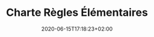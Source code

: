 ---
title: "Charte Règles Élémentaires"
date: 2020-06-15T17:18:23+02:00
layout: charte
description_pink: true
menu: 
    main:
        name: Charte Règles Élémentaires
        parent: collecter
        weight: 3
charte:
    - text: "Je m'engage à :"
      engagements:
        - Ce que toutes les informations fournies par moi-même sur mon espace collectes et les formulaires afférents soient correctes et à jour.
        - Utiliser uniquement, sans altérer d’aucune sorte, les visuels de communication fournis par l’équipe des Règles Élémentaires. Aucune modification des visuels ne peut se faire sans l’accord écrit de l’équipe des Règles Élémentaires.
        - Valider l’intégralité des contenus et outils de communication dédiés (événement Facebook, newsletter, etc.) avec l’équipe de Règles Élémentaires, avant le début de la collecte et avant toute publication. Dans le cas de la création d’un événement Facebook, inscrire Règles Élémentaires en administrateur de l’événement.
        - Transmettre l’inventaire de la collecte (en respectant le modèle fourni) à l’équipe de Règles Élémentaires via mon espace collectes.
        - Transmettre des photos de la collecte à l’équipe Règles Élémentaires via mon espace collectes.
        - Mettre à disposition les dons selon le calendrier et les modalités définis ci-dessus.
    - text: "L’association Règles Élémentaires s’engage à :"
      engagements:
        - Assister l’organisateur dans la recherche d’un partenaire redistributeur.
        - Transmettre à l’organisateur le modèle d’inventaire ainsi que les visuels de communication destinés à l’impression d’affiches et/ou flyers et à la communication sur les réseaux sociaux.
        - Dans le cas de l’installation de boîtes à dons, fournir les boîtes ou assister l’organisateur dans leur conception.
        - Répondre aux questions de l’organisateur dans un délai raisonnable, par téléphone ou par email. Si l’organisateur le souhaitent, une rencontre physique pourrait être organisée.
        - Répertorier la collecte sur le site internet et les réseaux sociaux de Règles Élémentaires.
        - Communiquer autour de la collecte, notamment via les réseaux sociaux.
        - Assurer un suivi de la distribution des dons, afin de mesurer l’impact de l’action.
---